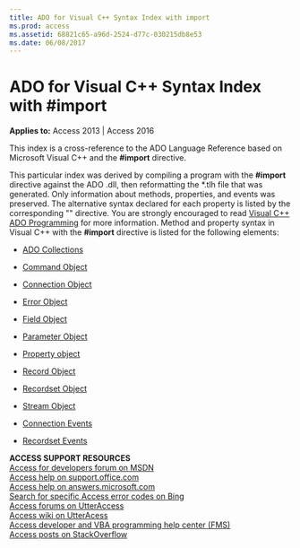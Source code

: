 ```yaml
---
title: ADO for Visual C++ Syntax Index with import
ms.prod: access
ms.assetid: 68821c65-a96d-2524-d77c-030215db8e53
ms.date: 06/08/2017
---
```



# ADO for Visual C++ Syntax Index with #import

  

**Applies to:** Access 2013 | Access 2016

This index is a cross-reference to the ADO Language Reference based on Microsoft Visual C++ and the  **#import** directive.

This particular index was derived by compiling a program with the  **#import** directive against the ADO .dll, then reformatting the *.tlh file that was generated. Only information about methods, properties, and events was preserved. The alternative syntax declared for each property is listed by the corresponding "" directive.
You are strongly encouraged to read [Visual C++ ADO Programming](http://msdn.microsoft.com/library/117c4fad-8c11-5e3a-ea0c-18811e87475f%28Office.15%29.aspx) for more information.
Method and property syntax in Visual C++ with the  **#import** directive is listed for the following elements:

- [ADO Collections](collections-visual-c-plus-plus-syntax-index-with-import.md)
    
- [Command Object](command-visual-c-plus-plus-syntax-index-with-import.md)
    
- [Connection Object](connection-visual-c-plus-plus-syntax-index-with-import.md)
    
- [Error Object](error-visual-c-plus-plus-syntax-index-with-import.md)
    
- [Field Object](field-visual-c-plus-plus-syntax-index-with-import.md)
    
- [Parameter Object](parameter-visual-c-plus-plus-syntax-index-with-import.md)
    
- [Property object](property-visual-c-plus-plus-syntax-index-with-import.md)
    
- [Record Object](record-visual-c-plus-plus-syntax-index-with-import.md)
    
- [Recordset Object](recordset-visual-c-plus-plus-syntax-index-with-import.md)
    
- [Stream Object](stream-visual-c-plus-plus-syntax-index-with-import.md)
    
- [Connection Events](connectionevents-visual-c-plus-plus-syntax-index-with-import.md)
    
- [Recordset Events](recordsetevents-visual-c-plus-plus-syntax-index-with-import.md)
    
 **ACCESS SUPPORT RESOURCES**<br>
[Access for developers forum on MSDN](https://social.msdn.microsoft.com/Forums/office/en-US/home?forum=accessdev)<br>
[Access help on support.office.com](https://support.office.com/search/results?query=Access)<br>
[Access help on answers.microsoft.com](http://answers.microsoft.com/en-us/office/forum/access?page=1&tab=question&status=all&auth=1)<br>
[Search for specific Access error codes on Bing](http://www.bing.com/)<br>
[Access forums on UtterAccess](http://www.utteraccess.com/forum/index.php?act=idx)<br>
[Access wiki on UtterAcess](http://www.utteraccess.com/forum/index.php?act=idx)<br>
[Access developer and VBA programming help center (FMS)](http://www.fmsinc.com/MicrosoftAccess/developer/)<br>
[Access posts on StackOverflow](http://stackoverflow.com/questions/tagged/ms-access)


